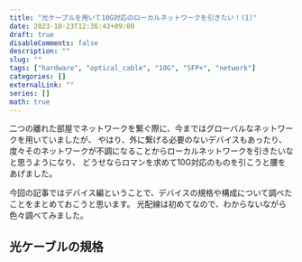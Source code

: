 ```yaml
--- 
title: "光ケーブルを用いて10G対応のローカルネットワークを引きたい！(1)"
date: 2023-10-23T12:36:43+09:00
draft: true
disableComments: false
description: ""
slug: ""
tags: ["hardware", "optical_cable", "10G", "SFP+", "network"]
categories: []
externalLink: ""
series: []
math: true
---
```


二つの離れた部屋でネットワークを繋ぐ際に、今まではグローバルなネットワークを用いていましたが、
やはり、外に繋げる必要のないデバイスもあったり、度々そのネットワークが不調になることからローカルネットワークを引きたいなと思うようになり、
どうせならロマンを求めて10G対応のものを引こうと腰をあげました。

今回の記事ではデバイス編ということで、デバイスの規格や構成について調べたことをまとめておこうと思います。
光配線は初めてなので、わからないながら色々調べてみました。

## 光ケーブルの規格
